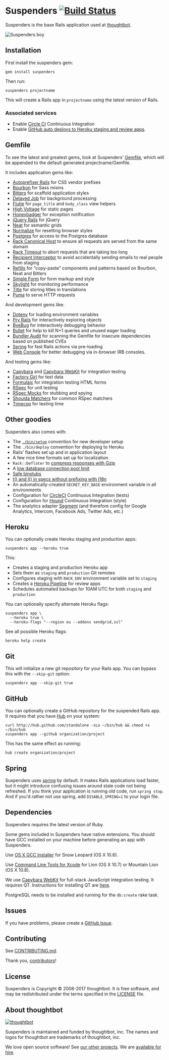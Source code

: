 # Suspenders [![Build Status](https://secure.travis-ci.org/thoughtbot/suspenders.svg?branch=master)](http://travis-ci.org/thoughtbot/suspenders)

Suspenders is the base Rails application used at
[thoughtbot](https://thoughtbot.com/).

  ![Suspenders boy](http://media.tumblr.com/1TEAMALpseh5xzf0Jt6bcwSMo1_400.png)

## Installation

First install the suspenders gem:

    gem install suspenders

Then run:

    suspenders projectname

This will create a Rails app in `projectname` using the latest version of Rails.

### Associated services

* Enable [Circle CI](https://circleci.com/) Continuous Integration
* Enable [GitHub auto deploys to Heroku staging and review
    apps](https://dashboard.heroku.com/apps/app-name-staging/deploy/github).

## Gemfile

To see the latest and greatest gems, look at Suspenders'
[Gemfile](templates/Gemfile.erb), which will be appended to the default
generated projectname/Gemfile.

It includes application gems like:

* [Autoprefixer Rails](https://github.com/ai/autoprefixer-rails) for CSS vendor prefixes
* [Bourbon](https://github.com/thoughtbot/bourbon) for Sass mixins
* [Bitters](https://github.com/thoughtbot/bitters) for scaffold application styles
* [Delayed Job](https://github.com/collectiveidea/delayed_job) for background
  processing
* [Flutie](https://github.com/thoughtbot/flutie) for `page_title` and `body_class` view
  helpers
* [High Voltage](https://github.com/thoughtbot/high_voltage) for static pages
* [Honeybadger](https://honeybadger.io) for exception notification
* [jQuery Rails](https://github.com/rails/jquery-rails) for jQuery
* [Neat](https://github.com/thoughtbot/neat) for semantic grids
* [Normalize](https://necolas.github.io/normalize.css/) for resetting browser styles
* [Postgres](https://github.com/ged/ruby-pg) for access to the Postgres database
* [Rack Canonical Host](https://github.com/tylerhunt/rack-canonical-host) to
  ensure all requests are served from the same domain
* [Rack Timeout](https://github.com/heroku/rack-timeout) to abort requests that are
  taking too long
* [Recipient Interceptor](https://github.com/croaky/recipient_interceptor) to
  avoid accidentally sending emails to real people from staging
* [Refills](https://github.com/thoughtbot/refills) for “copy-paste” components
  and patterns based on Bourbon, Neat and Bitters
* [Simple Form](https://github.com/plataformatec/simple_form) for form markup
  and style
* [Skylight](https://www.skylight.io/) for monitoring performance
* [Title](https://github.com/calebthompson/title) for storing titles in
  translations
* [Puma](https://github.com/puma/puma) to serve HTTP requests

And development gems like:

* [Dotenv](https://github.com/bkeepers/dotenv) for loading environment variables
* [Pry Rails](https://github.com/rweng/pry-rails) for interactively exploring
  objects
* [ByeBug](https://github.com/deivid-rodriguez/byebug) for interactively
  debugging behavior
* [Bullet](https://github.com/flyerhzm/bullet) for help to kill N+1 queries and
  unused eager loading
* [Bundler Audit](https://github.com/rubysec/bundler-audit) for scanning the
  Gemfile for insecure dependencies based on published CVEs
* [Spring](https://github.com/rails/spring) for fast Rails actions via
  pre-loading
* [Web Console](https://github.com/rails/web-console) for better debugging via
  in-browser IRB consoles.

And testing gems like:

* [Capybara](https://github.com/jnicklas/capybara) and
  [Capybara WebKit](https://github.com/thoughtbot/capybara-webkit) for
  integration testing
* [Factory Girl](https://github.com/thoughtbot/factory_girl) for test data
* [Formulaic](https://github.com/thoughtbot/formulaic) for integration testing
  HTML forms
* [RSpec](https://github.com/rspec/rspec) for unit testing
* [RSpec Mocks](https://github.com/rspec/rspec-mocks) for stubbing and spying
* [Shoulda Matchers](https://github.com/thoughtbot/shoulda-matchers) for common
  RSpec matchers
* [Timecop](https://github.com/travisjeffery/timecop) for testing time

## Other goodies

Suspenders also comes with:

* The [`./bin/setup`][setup] convention for new developer setup
* The `./bin/deploy` convention for deploying to Heroku
* Rails' flashes set up and in application layout
* A few nice time formats set up for localization
* `Rack::Deflater` to [compress responses with Gzip][compress]
* A [low database connection pool limit][pool]
* [Safe binstubs][binstub]
* [t() and l() in specs without prefixing with I18n][i18n]
* An automatically-created `SECRET_KEY_BASE` environment variable in all
  environments
* Configuration for [CircleCI][circle] Continuous Integration (tests)
* Configuration for [Hound][hound] Continuous Integration (style)
* The analytics adapter [Segment][segment] (and therefore config for Google
  Analytics, Intercom, Facebook Ads, Twitter Ads, etc.)

[setup]: https://robots.thoughtbot.com/bin-setup
[compress]: https://robots.thoughtbot.com/content-compression-with-rack-deflater
[pool]: https://devcenter.heroku.com/articles/concurrency-and-database-connections
[binstub]: https://github.com/thoughtbot/suspenders/pull/282
[i18n]: https://github.com/thoughtbot/suspenders/pull/304
[circle]: https://circleci.com/docs
[hound]: https://houndci.com
[segment]: https://segment.com

## Heroku

You can optionally create Heroku staging and production apps:

    suspenders app --heroku true

This:

* Creates a staging and production Heroku app
* Sets them as `staging` and `production` Git remotes
* Configures staging with `RACK_ENV` environment variable set
  to `staging`
* Creates a [Heroku Pipeline] for review apps
* Schedules automated backups for 10AM UTC for both `staging` and `production`

[Heroku Pipeline]: https://devcenter.heroku.com/articles/pipelines

You can optionally specify alternate Heroku flags:

    suspenders app \
      --heroku true \
      --heroku-flags "--region eu --addons sendgrid,ssl"

See all possible Heroku flags:

    heroku help create

## Git

This will initialize a new git repository for your Rails app. You can
bypass this with the `--skip-git` option:

    suspenders app --skip-git true

## GitHub

You can optionally create a GitHub repository for the suspended Rails app. It
requires that you have [Hub](https://github.com/github/hub) on your system:

    curl http://hub.github.com/standalone -sLo ~/bin/hub && chmod +x ~/bin/hub
    suspenders app --github organization/project

This has the same effect as running:

    hub create organization/project

## Spring

Suspenders uses [spring](https://github.com/rails/spring) by default.
It makes Rails applications load faster, but it might introduce confusing issues
around stale code not being refreshed.
If you think your application is running old code, run `spring stop`.
And if you'd rather not use spring, add `DISABLE_SPRING=1` to your login file.

## Dependencies

Suspenders requires the latest version of Ruby.

Some gems included in Suspenders have native extensions. You should have GCC
installed on your machine before generating an app with Suspenders.

Use [OS X GCC Installer](https://github.com/kennethreitz/osx-gcc-installer/) for
Snow Leopard (OS X 10.6).

Use [Command Line Tools for Xcode](https://developer.apple.com/downloads/index.action)
for Lion (OS X 10.7) or Mountain Lion (OS X 10.8).

We use [Capybara WebKit](https://github.com/thoughtbot/capybara-webkit) for
full-stack JavaScript integration testing. It requires QT. Instructions for
installing QT are
[here](https://github.com/thoughtbot/capybara-webkit/wiki/Installing-Qt-and-compiling-capybara-webkit).

PostgreSQL needs to be installed and running for the `db:create` rake task.

## Issues

If you have problems, please create a
[GitHub Issue](https://github.com/thoughtbot/suspenders/issues).

## Contributing

See [CONTRIBUTING.md](CONTRIBUTING.md).

Thank you, [contributors]!

[contributors]: https://github.com/thoughtbot/suspenders/graphs/contributors

## License

Suspenders is Copyright © 2008-2017 thoughtbot.
It is free software,
and may be redistributed under the terms specified in the [LICENSE] file.

[LICENSE]: LICENSE

## About thoughtbot

[![thoughtbot][thoughtbot-logo]][thoughtbot]

Suspenders is maintained and funded by thoughtbot, inc.
The names and logos for thoughtbot are trademarks of thoughtbot, inc.

We love open source software!
See [our other projects][community].
We are [available for hire][hire].

[thoughtbot]: https://thoughtbot.com?utm_source=github
[thoughtbot-logo]: http://presskit.thoughtbot.com/images/thoughtbot-logo-for-readmes.svg
[community]: https://thoughtbot.com/community?utm_source=github
[hire]: https://thoughtbot.com?utm_source=github
